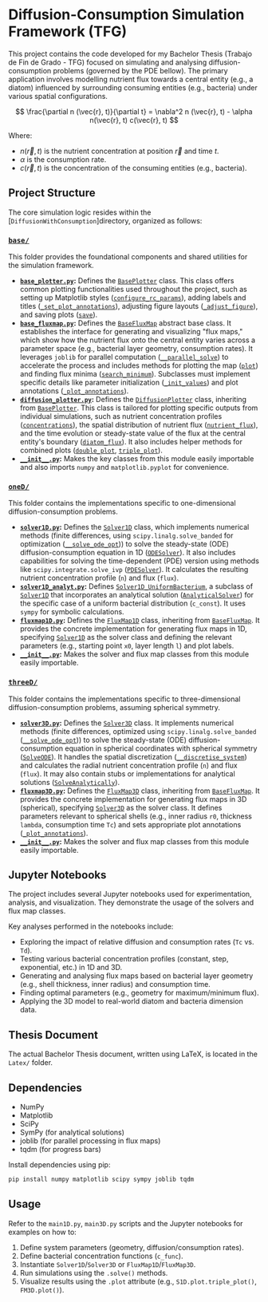 # Diffusion-Consumption Simulation Framework (TFG)

This project contains the code developed for my Bachelor Thesis (Trabajo de Fin de Grado - TFG) focused on simulating and analysing diffusion-consumption problems (governed by the PDE bellow). The primary application involves modelling nutrient flux towards a central entity (e.g., a diatom) influenced by surrounding consuming entities (e.g., bacteria) under various spatial configurations.

$$
    \frac{\partial n (\vec{r}, t)}{\partial t} =
    \nabla^2 n (\vec{r}, t)
    - \alpha n(\vec{r}, t) c(\vec{r}, t)
$$

Where:
-   $n(\vec{r}, t)$ is the nutrient concentration at position $\vec{r}$ and time $t$.
-   $\alpha$ is the consumption rate.
-   $c(\vec{r}, t)$ is the concentration of the consuming entities (e.g., bacteria).


## Project Structure

The core simulation logic resides within the [`DiffusionWithConsumption`]directory, organized as follows:

### [`base/`](DiffusionWithConsumption\base)

This folder provides the foundational components and shared utilities for the simulation framework.

*   **[`base_plotter.py`](DiffusionWithConsumption\base\base_plotter.py):** Defines the [`BasePlotter`](DiffusionWithConsumption\base\base_plotter.py#L3) class. This class offers common plotting functionalities used throughout the project, such as setting up Matplotlib styles ([`configure_rc_params`](DiffusionWithConsumption\base\base_plotter.py#L7)), adding labels and titles ([`_set_plot_annotations`](DiffusionWithConsumption\base\base_plotter.py#L22)), adjusting figure layouts ([`_adjust_figure`](DiffusionWithConsumption\base\base_plotter.py#L28)), and saving plots ([`save`](DiffusionWithConsumption\base\base_plotter.py#L32)).
*   **[`base_fluxmap.py`](DiffusionWithConsumption\base\base_fluxmap.py):** Defines the [`BaseFluxMap`](DiffusionWithConsumption\base\base_fluxmap.py#L10) abstract base class. It establishes the interface for generating and visualizing "flux maps," which show how the nutrient flux onto the central entity varies across a parameter space (e.g., bacterial layer geometry, consumption rates). It leverages `joblib` for parallel computation ([`__parallel_solve`](DiffusionWithConsumption\base\base_fluxmap.py#L70)) to accelerate the process and includes methods for plotting the map ([`plot`](DiffusionWithConsumption\base\base_fluxmap.py#L168)) and finding flux minima ([`search_minimum`](DiffusionWithConsumption\base\base_fluxmap.py#L152)). Subclasses must implement specific details like parameter initialization ([`_init_values`](DiffusionWithConsumption\base\base_fluxmap.py#L20)) and plot annotations ([`_plot_annotations`](DiffusionWithConsumption\base\base_fluxmap.py#L33)).
*   **[`diffusion_plotter.py`](DiffusionWithConsumption\base\diffusion_plotter.py):** Defines the [`DiffusionPlotter`](DiffusionWithConsumption\base\diffusion_plotter.py#L7) class, inheriting from [`BasePlotter`](DiffusionWithConsumption\base\base_plotter.py#L3). This class is tailored for plotting specific outputs from individual simulations, such as nutrient concentration profiles ([`concentrations`](DiffusionWithConsumption\base\diffusion_plotter.py#L19)), the spatial distribution of nutrient flux ([`nutrient_flux`](DiffusionWithConsumption\base\diffusion_plotter.py#L41)), and the time evolution or steady-state value of the flux at the central entity's boundary ([`diatom_flux`](DiffusionWithConsumption\base\diffusion_plotter.py#L66)). It also includes helper methods for combined plots ([`double_plot`](DiffusionWithConsumption\base\diffusion_plotter.py#L93), [`triple_plot`](DiffusionWithConsumption\base\diffusion_plotter.py#L100)).
*   **[`__init__.py`](DiffusionWithConsumption\base\__init__.py):** Makes the key classes from this module easily importable and also imports `numpy` and `matplotlib.pyplot` for convenience.

### [`oneD/`](DiffusionWithConsumption\oneD)

This folder contains the implementations specific to one-dimensional diffusion-consumption problems.

*   **[`solver1D.py`](DiffusionWithConsumption\oneD\solver1D.py):** Defines the [`Solver1D`](DiffusionWithConsumption\oneD\solver1D.py#L5) class, which implements numerical methods (finite differences, using `scipy.linalg.solve_banded` for optimization ([`__solve_ode_opt`](DiffusionWithConsumption\oneD\solver1D.py#L101))) to solve the steady-state (ODE) diffusion-consumption equation in 1D ([`ODESolver`](DiffusionWithConsumption\oneD\solver1D.py#L51)). It also includes capabilities for solving the time-dependent (PDE) version using methods like `scipy.integrate.solve_ivp` ([`PDESolver`](DiffusionWithConsumption\oneD\solver1D.py#L113)). It calculates the resulting nutrient concentration profile (`n`) and flux (`flux`).
*   **[`solver1D_analyt.py`](DiffusionWithConsumption\oneD\solver1D_analyt.py):** Defines [`Solver1D_UniformBacterium`](DiffusionWithConsumption\oneD\solver1D_analyt.py#L5), a subclass of [`Solver1D`](DiffusionWithConsumption\oneD\solver1D.py#L5) that incorporates an analytical solution ([`AnalyticalSolver`](DiffusionWithConsumption\oneD\solver1D_analyt.py#L19)) for the specific case of a uniform bacterial distribution (`c_const`). It uses `sympy` for symbolic calculations.
*   **[`fluxmap1D.py`](DiffusionWithConsumption\oneD\fluxmap1D.py):** Defines the [`FluxMap1D`](DiffusionWithConsumption\oneD\fluxmap1D.py#L4) class, inheriting from [`BaseFluxMap`](DiffusionWithConsumption\base\base_fluxmap.py#L10). It provides the concrete implementation for generating flux maps in 1D, specifying [`Solver1D`](DiffusionWithConsumption\oneD\solver1D.py#L5) as the solver class and defining the relevant parameters (e.g., starting point `x0`, layer length `l`) and plot labels.
*   **[`__init__.py`](DiffusionWithConsumption\oneD\__init__.py):** Makes the solver and flux map classes from this module easily importable.

### [`threeD/`](DiffusionWithConsumption\threeD)

This folder contains the implementations specific to three-dimensional diffusion-consumption problems, assuming spherical symmetry.

*   **[`solver3D.py`](DiffusionWithConsumption\threeD\solver3D.py):** Defines the [`Solver3D`](DiffusionWithConsumption\threeD\solver3D.py#L5) class. It implements numerical methods (finite differences, optimized using `scipy.linalg.solve_banded` ([`__solve_ode_opt`](DiffusionWithConsumption\threeD\solver3D.py#L72))) to solve the steady-state (ODE) diffusion-consumption equation in spherical coordinates with spherical symmetry ([`SolveODE`](DiffusionWithConsumption\threeD\solver3D.py#L37)). It handles the spatial discretization ([`__discretise_system`](DiffusionWithConsumption\threeD\solver3D.py#L27)) and calculates the radial nutrient concentration profile (`n`) and flux (`flux`). It may also contain stubs or implementations for analytical solutions ([`SolveAnalytically`](DiffusionWithConsumption\threeD\solver3D.py#L108)).
*   **[`fluxmap3D.py`](DiffusionWithConsumption\threeD\fluxmap3D.py):** Defines the [`FluxMap3D`](DiffusionWithConsumption\threeD\fluxmap3D.py#L41) class, inheriting from [`BaseFluxMap`](DiffusionWithConsumption\base\base_fluxmap.py#L10). It provides the concrete implementation for generating flux maps in 3D (spherical), specifying [`Solver3D`](DiffusionWithConsumption\threeD\solver3D.py#L5) as the solver class. It defines parameters relevant to spherical shells (e.g., inner radius `r0`, thickness `lambda`, consumption time `Tc`) and sets appropriate plot annotations ([`_plot_annotations`](DiffusionWithConsumption\threeD\fluxmap3D.py#L43)).
*   **[`__init__.py`](DiffusionWithConsumption\threeD\__init__.py):** Makes the solver and flux map classes from this module easily importable.

## Jupyter Notebooks

The project includes several Jupyter notebooks used for experimentation, analysis, and visualization. They demonstrate the usage of the solvers and flux map classes.

Key analyses performed in the notebooks include:

*   Exploring the impact of relative diffusion and consumption rates (`Tc` vs. `Td`).
*   Testing various bacterial concentration profiles (constant, step, exponential, etc.) in 1D and 3D.
*   Generating and analysing flux maps based on bacterial layer geometry (e.g., shell thickness, inner radius) and consumption time.
*   Finding optimal parameters (e.g., geometry for maximum/minimum flux).
*   Applying the 3D model to real-world diatom and bacteria dimension data.

## Thesis Document

The actual Bachelor Thesis document, written using LaTeX, is located in the `Latex/` folder.

## Dependencies

*   NumPy
*   Matplotlib
*   SciPy
*   SymPy (for analytical solutions)
*   joblib (for parallel processing in flux maps)
*   tqdm (for progress bars)

Install dependencies using pip:
```bash
pip install numpy matplotlib scipy sympy joblib tqdm
```

## Usage

Refer to the `main1D.py`, `main3D.py` scripts and the Jupyter notebooks for examples on how to:

1.  Define system parameters (geometry, diffusion/consumption rates).
2.  Define bacterial concentration functions (`c_func`).
3.  Instantiate `Solver1D`/`Solver3D` or `FluxMap1D`/`FluxMap3D`.
4.  Run simulations using the `.solve()` methods.
5.  Visualize results using the `.plot` attribute (e.g., `S1D.plot.triple_plot()`, `FM3D.plot()`).
